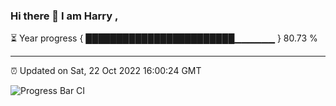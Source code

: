 ### Hi there 👋 I am Harry , 

⏳ Year progress { ████████████████████████▁▁▁▁▁▁ } 80.73 %

---

⏰ Updated on Sat, 22 Oct 2022 16:00:24 GMT

![Progress Bar CI](https://github.com/duykhang68/duykhang68/workflows/Progress%20Bar%20CI/badge.svg)
